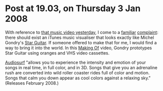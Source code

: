# Post at 19.03, on Thursday 3 Jan 2008

With reference to [that music video
yesterday](/home/2008/01/02/what_i_like_most "The marching sugar cubes."), I
come to a [familiar](/2002/01/27/the_video_to_star "Generative music videos
should be better.") [complaint](/home/2006/01/23/music_video_for_daft "Same
argument, only this time I suggest building it in AutoCAD."): there should
exist an iTunes music visualiser that looks exactly like Michel Gondry's [Star
Guitar](http://www.director-file.com/gondry/chemical2.html "Stills and links
to videos."). If someone offered to make that for me, I would find a way to
bring it into the world. In this [Making
Of](http://www.youtube.com/watch?v=-nDUnEEtrHw "Actually pretty freaking
cool.") video, Gondry prototypes Star Guitar using oranges and VHS video
cassettes.

[Audiosurf](http://www.audio-surf.com/ "Better.") "allows you to experience
the intensity and emotion of your songs in real time, in full color, and in
3D. Songs that give you an adrenaline rush are converted into wild roller
coaster rides full of color and motion. Songs that calm you down appear as
cool colors against a relaxing sky." (Releases February 2008.)
